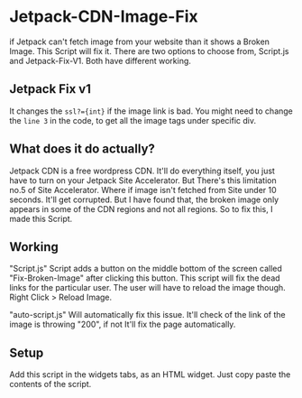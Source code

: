 # Jetpack-CDN-Image-Fix
if Jetpack can't fetch image from your website than it shows a Broken Image. This Script will fix it. There are two options to choose from, Script.js and Jetpack-Fix-V1. Both have different working.
## Jetpack Fix v1 
It changes the ```ssl?={int}``` if the image link is bad. You might need to change the ```line 3``` in the code, to get all the image tags under specific div.

## What does it do actually?
Jetpack CDN is a free wordpress CDN. It'll do everything itself, you just have to turn on your Jetpack Site Accelerator. But There's this limitation no.5 of Site Accelerator. Where if image isn't fetched from Site under 10 seconds. It'll get corrupted. But I have found that, the broken image only appears in some of the CDN regions and not all regions. So to fix this, I made this Script.

## Working
"Script.js" Script adds a button on the middle bottom of the screen called "Fix-Broken-Image" after clicking this button. This script will fix the dead links for the particular user. The user will have to reload the image though. Right Click > Reload Image.

"auto-script.js" Will automatically fix this issue. It'll check of the link of the image is throwing "200", if not It'll fix the page automatically.

## Setup
Add this script in the widgets tabs, as an HTML widget. Just copy paste the contents of the script.
